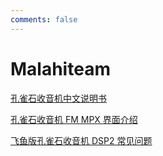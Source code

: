 ```yaml
---
comments: false
---
```


# Malahiteam

[孔雀石收音机中文说明书](/malahiteam/manual_malahiteam_cn)

[孔雀石收音机 FM MPX 界面介绍](/malahiteam/fm-mpx)

[飞鱼版孔雀石收音机 DSP2 常见问题](/malahiteam/malahiteam-faq)
